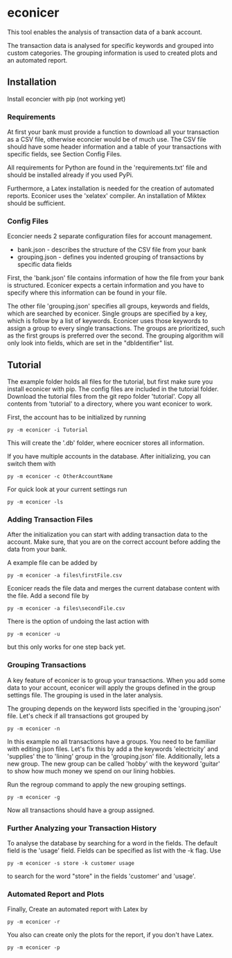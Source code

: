 # econicer

This tool enables the analysis of transaction data of a bank account.

The transaction data is analysed for specific keywords and grouped into custom
categories. The grouping information is used to created plots and an automated
report.

## Installation

Install econcier with pip (not working yet)

### Requirements

At first your bank must provide a function to download all your transaction as
a CSV file, otherwise econcier would be of much use. The CSV file should have
some header information and a table of your transactions with specific fields,
see Section Config Files.

All requirements for Python are found in the 'requirements.txt' file and should
be installed already if you used PyPi.

Furthermore, a Latex installation is needed for the creation of automated
reports. Econicer uses the 'xelatex' compiler. An installation of Miktex
should be sufficient.

### Config Files

Econcier needs 2 separate configuration files for account management. 
* bank.json - describes the structure of the CSV file from your bank
* grouping.json - defines you indented grouping of transactions by specific 
                  data fields

First, the 'bank.json' file contains information of how the file from your bank
is structured. Econicer expects a certain information and you have to specify
where this information can be found in your file.

The other file 'grouping.json' specifies all groups, keywords and fields, which
are searched by econicer.  Single groups are specified by a key, which is follow
by a list of keywords. Econicer uses those keywords to assign a group to every
single transactions. The groups are prioritized, such as the first groups is
preferred over the second. The grouping algorithm will only look into fields,
which are set in the "dbIdentifier" list. 


## Tutorial

The example folder holds all files for the tutorial, but first make sure you
install econicer with pip. The config files are included in the tutorial
folder. Download the tutorial files from the git repo folder 'tutorial'. Copy
all contents from 'tutorial' to a directory, where you want econicer to work.

First, the account has to be initialized by running
```
py -m econicer -i Tutorial
```
This will create the '.db' folder, where eocnicer stores all information.

If you have multiple accounts in the database. After initializing, you can
switch them with
```
py -m econicer -c OtherAccountName
```

For quick look at your current settings run
```
py -m econicer -ls
```

### Adding Transaction Files

After the initialization you can start with adding transaction data to the account.
Make sure, that you are on the correct account before adding the data from your bank.

A example file can be added by
```
py -m econicer -a files\firstFile.csv
```
Econicer reads the file data and merges the current database content with the file.
Add a second file by
```
py -m econicer -a files\secondFile.csv
```

There is the option of undoing the last action with
```
py -m econicer -u
```
but this only works for one step back yet.


### Grouping Transactions

A key feature of econicer is to group your transactions. When you add some data
to your account, econicer will apply the groups defined in the group settings
file. The grouping is used in the later analysis.

The grouping depends on the keyword lists specified in the 'grouping.json' file.
Let's check if all transactions got grouped by
 ```
 py -m econicer -n
```

In this example no all transactions have a groups. You need to be familiar with
editing json files. Let's fix this by add a the keywords 'electricity' and
'supplies' the to 'lining' group in the 'grouping.json' file. Additionally, lets
a new group. The new group can be called 'hobby' with the keyword 'guitar' to
show how much money we spend on our lining hobbies.

Run the regroup command to apply the new grouping settings.
```
py -m econicer -g
```
Now all transactions should have a group assigned.

### Further Analyzing your Transaction History

To analyse the database by searching for a word in the fields. The default field is the 'usage' field.
Fields can be specified as list with the -k flag. Use
```
py -m econicer -s store -k customer usage
```
to search for the word "store" in the fields 'customer' and 'usage'.

### Automated Report and Plots

Finally, Create an automated report with Latex by
```
py -m econicer -r
```

You also can create only the plots for the report, if you don't have Latex.
```
py -m econicer -p
```